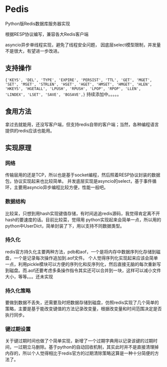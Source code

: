 # Pedis
Python版Redis数据库服务器实现

根据RESP协议编写，兼容各大Redis客户端

asyncio异步单线程实现，避免了线程安全问题， 因底层select模型限制，并发量不是很大，有望进一步改进。

## 支持操作
`{'KEYS', 'DEL', 'TYPE', 'EXPIRE', 'PERSIST', 'TTL',
    'GET', 'MGET', 'SET', 'MSET', 'STRLEN',
    'HSET', 'HGET', 'HMSET', 'HMGET', 'HLEN', 'HKEYS', 'HGETALL',
    'LPUSH', 'RPUSH', 'LPOP', 'RPOP', 'LLEN', 'LINDEX', 'LSET',
    'SAVE', 'BGSAVE',}`
持续添加中。。。。。

## 食用方法
拿过去就能用，还没写客户端，但支持redis自带的客户端；当然，各种编程语言提供的redis应该也能用。

## 实现原理
### 网络
传输层用的还是TCP，所以也是基于socket编程，然后照着RESP协议封装的数据包，协议实现起来也比较简单。
并发底层实现是asyncio的select，基于事件循环，主要用asyncio异步编程比较方便，性能一般吧。
### 数据结构
比较呆，只想到用hash实现键值存储，有时间追追redis源码，我觉得肯定离不开hash的要速度的话。目前比较菜，觉得用
python实现起来会简单一点，所以用的python中UserDict，简单封装了下，用以支持不同数据类型。
### 持久化
redis官方持久化主要两种方法，pdb和aof，一个是将内存中数据序列化存储到磁盘，一个是记录每次操作追加到.aof文件。
个人觉得序列化实现起来应该会简单一点，利用pickle模块可以方便的序列化和反序列化，然后直接无脑的每次重新写到磁盘。而.aof还要考虑多条操作指令其实还可以合并到一块，这样可以减小文件大小，等等。。。还未实现
### 持久化策略
要做到数据不丢失，还需要及时把数据存储到磁盘，仿照redis实现了几个简单的策略，主要是基于能改变键值的方法记录改变量，根据改变量和时间范围决定是否执行同步。
### 键过期设置
关于键过期时间也做了个简单实现，新增了一个过期字典用以记录该键的过期时间，一过期立马删除。基于python的自动回收机制，其实此时并不是直接清理掉内存的，所以个人觉得相比于redis官方的过期清除策略这算是一种十分简便的方法了。



